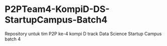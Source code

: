 # P2PTeam4-KompiD-DS-StartupCampus-Batch4
 Repository untuk tim P2P ke-4 kompi D track Data Science Startup Campus batch 4
